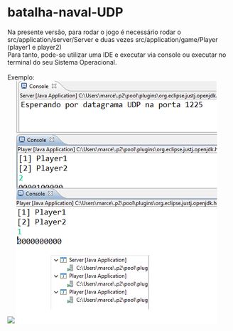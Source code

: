 # batalha-naval-UDP

Na presente versão, para rodar o jogo é necessário rodar o src/application/server/Server e duas vezes src/application/game/Player (player1 e player2)<br>
Para tanto, pode-se utilizar uma IDE e executar via console ou executar no terminal do seu Sistema Operacional.<br>
<br>
Exemplo:<br>
<img src=”https://github.com/marceloalvescl/batalha-naval-UDP/blob/main/readme-images/Em-Execucao.png”>
![](https://github.com/marceloalvescl/batalha-naval-UDP/blob/main/readme-images/Em-Execucao.png)
